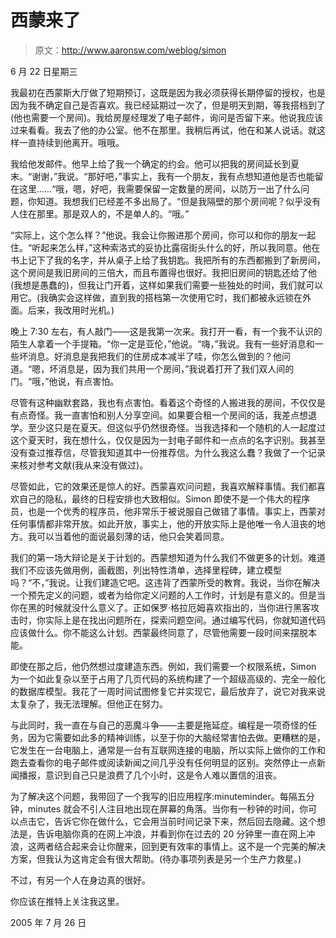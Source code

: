 # 西蒙来了

> 原文：<http://www.aaronsw.com/weblog/simon>

6 月 22 日星期三

我最初在西蒙斯大厅做了短期预订，这既是因为我必须获得长期停留的授权，也是因为我不确定自己是否喜欢。我已经延期过一次了，但是明天到期，等我搭档到了(他也需要一个房间)。我给房屋经理发了电子邮件，询问是否留下来。他说我应该过来看看。我去了他的办公室。他不在那里。我稍后再试，他在和某人说话。就这样一直持续到他离开。哦哦。

我给他发邮件。他早上给了我一个确定的约会。他可以把我的房间延长到夏末。“谢谢，”我说。“那好吧，”事实上，我有一个朋友，我有点想知道他是否也能留在这里……“哦，嗯，好吧，我需要保留一定数量的房间，以防万一出了什么问题，你知道。我想我们已经差不多出局了。“但是我隔壁的那个房间呢？似乎没有人住在那里。那是双人的，不是单人的。“哦。”

“实际上，这个怎么样？”他说。我会让你搬进那个房间，你可以和你的朋友一起住。“听起来怎么样，”这种索洛式的妥协比露宿街头什么的好，所以我同意。他在书上记下了我的名字，并从桌子上给了我钥匙。我把所有的东西都搬到了新房间，这个房间是我旧房间的三倍大，而且布置得也很好。我把旧房间的钥匙还给了他(我想是愚蠢的)，但我让门开着，这样如果我们需要一些独处的时间，我们就可以用它。(我确实会这样做，直到我的搭档第一次使用它时，我们都被永远锁在外面。后来，我改用时光机。)

晚上 7:30 左右，有人敲门——这是我第一次来。我打开一看，有一个我不认识的陌生人拿着一个手提箱。“你一定是亚伦，”他说。“嗨，”我说。我有一些好消息和一些坏消息。好消息是我把我们的住房成本减半了哇，你怎么做到的？他问道。“嗯，坏消息是，因为我们共用一个房间，”我说着打开了我们双人间的门。“哦，”他说，有点害怕。

尽管有这种幽默套路，我也有点害怕。看着这个奇怪的人搬进我的房间，不仅仅是有点奇怪。我一直害怕和别人分享空间。如果要合租一个房间的话，我差点想退学。至少这只是在夏天。但这似乎仍然很奇怪。当我选择和一个随机的人一起度过这个夏天时，我在想什么，仅仅是因为一封电子邮件和一点点的名字识别。我甚至没有查过推荐信，尽管我知道其中一份推荐信。为什么我这么蠢？我做了一个记录来核对参考文献(我从来没有做过)。

尽管如此，它的效果还是惊人的好。西蒙喜欢问问题，我喜欢解释事情。我们都喜欢自己的隐私，最终的日程安排也大致相似。Simon 即使不是一个伟大的程序员，也是一个优秀的程序员，他非常乐于被说服自己做错了事情。事实上，西蒙对任何事情都非常开放。如此开放，事实上，他的开放实际上是他唯一令人沮丧的地方。我可以当着他的面说最刻薄的话，他只会笑着同意。

我们的第一场大辩论是关于计划的。西蒙想知道为什么我们不做更多的计划。难道我们不应该先做用例，画截图，列出特性清单，选择里程碑，建立模型吗？“不，”我说。让我们建造它吧。这违背了西蒙所受的教育。我说，当你在解决一个预先定义的问题，或者为给你定义问题的人工作时，计划是有意义的。但是当你在黑的时候就没什么意义了。正如保罗·格拉厄姆喜欢指出的，当你进行黑客攻击时，你实际上是在找出问题所在，探索问题空间。通过编写代码，你就知道代码应该做什么。你不能这么计划。西蒙最终同意了，尽管他需要一段时间来摆脱本能。

即使在那之后，他仍然想过度建造东西。例如，我们需要一个权限系统，Simon 为一个如此复杂以至于占用了几页代码的系统构建了一个超级高级的、完全一般化的数据库模型。我花了一周时间试图修复它并实现它，最后放弃了，说它对我来说太复杂了，我无法理解。但他正在努力。

与此同时，我一直在与自己的恶魔斗争——主要是拖延症。编程是一项奇怪的任务，因为它需要如此多的精神训练，以至于你的大脑经常害怕去做。更糟糕的是，它发生在一台电脑上，通常是一台有互联网连接的电脑，所以实际上做你的工作和跑去查看你的电子邮件或阅读新闻之间几乎没有任何明显的区别。突然停止一点新闻播报，意识到自己只是浪费了几个小时，这是令人难以置信的沮丧。

为了解决这个问题，我带回了一个我写的旧应用程序:minuteminder。每隔五分钟，minutes 就会不引人注目地出现在屏幕的角落。当你有一秒钟的时间，你可以点击它，告诉它你在做什么，它会用当前时间记录下来，然后回去隐藏。这个想法是，告诉电脑你真的在网上冲浪，并看到你在过去的 20 分钟里一直在网上冲浪，这两者结合起来会让你醒来，回到更有效率的事情上。这不是一个完美的解决方案，但我认为这肯定会有很大帮助。(待办事项列表是另一个生产力救星。)

不过，有另一个人在身边真的很好。

你应该在推特上关注我这里。

2005 年 7 月 26 日
